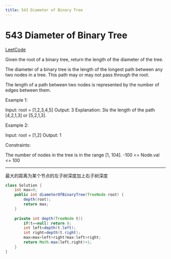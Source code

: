 ```yaml
---
title: 543 Diameter of Binary Tree
---
```


# 543 Diameter of Binary Tree

[LeetCode](https://leetcode.com/problems/diameter-of-binary-tree/)

Given the root of a binary tree, return the length of the diameter of the tree.

The diameter of a binary tree is the length of the longest path between any two nodes in a tree. This path may or may not pass through the root.

The length of a path between two nodes is represented by the number of edges between them.

 

Example 1:

Input: root = [1,2,3,4,5]
Output: 3
Explanation: 3is the length of the path [4,2,1,3] or [5,2,1,3].

Example 2:

Input: root = [1,2]
Output: 1
 

Constraints:

The number of nodes in the tree is in the range [1, 104].
-100 <= Node.val <= 100

---

最大的距离为某个节点的左子树深度加上右子树深度

~~~java
class Solution {
    int max=0;
    public int diameterOfBinaryTree(TreeNode root) {
        depth(root);
        return max;
    }
    
    private int depth(TreeNode t){
        if(t==null) return 0;
        int left=depth(t.left);
        int right=depth(t.right);
        max=max>left+right?max:left+right;
        return Math.max(left,right)+1;
    }
}
~~~